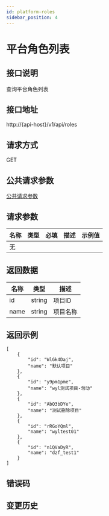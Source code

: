 ```yaml
---
id: platform-roles
sidebar_position: 4
---
```


# 平台角色列表

## 接口说明
查询平台角色列表

## 接口地址
http://{api-host}/v1/api/roles

## 请求方式
GET


## 公共请求参数
[公共请求参数](../common-args)

## 请求参数
| 名称 | 类型 | 必填 | 描述 | 示例值 |
| --- | --- | --- | --- | --- |
| 无 |  |  |  |  |

## 返回数据

| 名称 | 类型 | 描述 |
| --- | --- | --- |
| id | string | 项目ID |
| name | string | 项目名称 |

## 返回示例
```
[
    {
        "id": "WlGk4Daj",
        "name": "默认项目"
    },
    {
        "id": "y9pm1pme",
        "name": "wyl测试项目-勿动"
    },
    {
        "id": "AbQ3bDYe",
        "name": "测试删除项目"
    },
    {
        "id": "rRGoYQml",
        "name": "wyltest01"
    },
    {
        "id": "n1QVaDyR",
        "name": "dzf_test1"
    }
]
```

## 错误码

## 变更历史